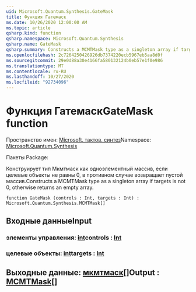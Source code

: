 ```yaml
---
uid: Microsoft.Quantum.Synthesis.GateMask
title: Функция Гатемаск
ms.date: 10/26/2020 12:00:00 AM
ms.topic: article
qsharp.kind: function
qsharp.namespace: Microsoft.Quantum.Synthesis
qsharp.name: GateMask
qsharp.summary: Constructs a MCMTMask type as a singleton array if targets is not 0, otherwise returns an empty array.
ms.openlocfilehash: 2c7264250426926db7374220ecb5967eb5aa8d0f
ms.sourcegitcommit: 29e0d88a30e4166fa580132124b0eb57e1f0e986
ms.translationtype: MT
ms.contentlocale: ru-RU
ms.lasthandoff: 10/27/2020
ms.locfileid: "92734096"
---
```

# <a name="gatemask-function"></a><span data-ttu-id="67186-102">Функция Гатемаск</span><span class="sxs-lookup"><span data-stu-id="67186-102">GateMask function</span></span>

<span data-ttu-id="67186-103">Пространство имен: [Microsoft. тактов. синтез](xref:Microsoft.Quantum.Synthesis)</span><span class="sxs-lookup"><span data-stu-id="67186-103">Namespace: [Microsoft.Quantum.Synthesis](xref:Microsoft.Quantum.Synthesis)</span></span>

<span data-ttu-id="67186-104">Пакеты [](https://nuget.org/packages/)</span><span class="sxs-lookup"><span data-stu-id="67186-104">Package: [](https://nuget.org/packages/)</span></span>


<span data-ttu-id="67186-105">Конструирует тип Мкмтмаск как одноэлементный массив, если целевые объекты не равны 0, в противном случае возвращает пустой массив.</span><span class="sxs-lookup"><span data-stu-id="67186-105">Constructs a MCMTMask type as a singleton array if targets is not 0, otherwise returns an empty array.</span></span>

```qsharp
function GateMask (controls : Int, targets : Int) : Microsoft.Quantum.Synthesis.MCMTMask[]
```


## <a name="input"></a><span data-ttu-id="67186-106">Входные данные</span><span class="sxs-lookup"><span data-stu-id="67186-106">Input</span></span>

### <a name="controls--int"></a><span data-ttu-id="67186-107">элементы управления: [int](xref:microsoft.quantum.lang-ref.int)</span><span class="sxs-lookup"><span data-stu-id="67186-107">controls : [Int](xref:microsoft.quantum.lang-ref.int)</span></span>




### <a name="targets--int"></a><span data-ttu-id="67186-108">целевые объекты: [int](xref:microsoft.quantum.lang-ref.int)</span><span class="sxs-lookup"><span data-stu-id="67186-108">targets : [Int](xref:microsoft.quantum.lang-ref.int)</span></span>





## <a name="output--mcmtmask"></a><span data-ttu-id="67186-109">Выходные данные: [мкмтмаск](xref:Microsoft.Quantum.Synthesis.MCMTMask)[]</span><span class="sxs-lookup"><span data-stu-id="67186-109">Output : [MCMTMask](xref:Microsoft.Quantum.Synthesis.MCMTMask)[]</span></span>

